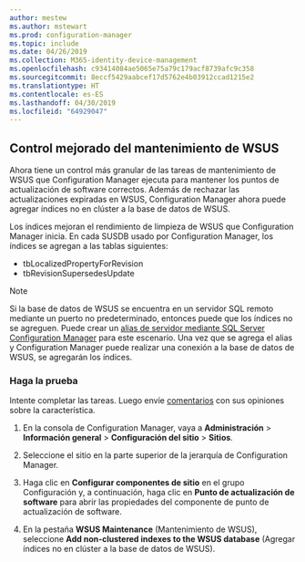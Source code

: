 ```yaml
---
author: mestew
ms.author: mstewart
ms.prod: configuration-manager
ms.topic: include
ms.date: 04/26/2019
ms.collection: M365-identity-device-management
ms.openlocfilehash: c93414084ae5065e75a79c179acf8739afc9c358
ms.sourcegitcommit: 8eccf5429aabcef17d5762e4b03912ccad1215e2
ms.translationtype: HT
ms.contentlocale: es-ES
ms.lasthandoff: 04/30/2019
ms.locfileid: "64929047"
---
```

## <a name="improved-control-over-wsus-maintenance"></a>Control mejorado del mantenimiento de WSUS
<!--41101009-->

Ahora tiene un control más granular de las tareas de mantenimiento de WSUS que Configuration Manager ejecuta para mantener los puntos de actualización de software correctos. Además de rechazar las actualizaciones expiradas en WSUS, Configuration Manager ahora puede agregar índices no en clúster a la base de datos de WSUS. 

Los índices mejoran el rendimiento de limpieza de WSUS que Configuration Manager inicia. En cada SUSDB usado por Configuration Manager, los índices se agregan a las tablas siguientes:

- tbLocalizedPropertyForRevision
- tbRevisionSupersedesUpdate

> [!NOTE]  
>  Si la base de datos de WSUS se encuentra en un servidor SQL remoto mediante un puerto no predeterminado, entonces puede que los índices no se agreguen. Puede crear un [alias de servidor mediante SQL Server Configuration Manager](https://docs.microsoft.com/sql/database-engine/configure-windows/create-or-delete-a-server-alias-for-use-by-a-client?view=sql-server-2017) para este escenario. Una vez que se agrega el alias y Configuration Manager puede realizar una conexión a la base de datos de WSUS, se agregarán los índices. 

### <a name="try-it-out"></a>Haga la prueba

Intente completar las tareas. Luego envíe [comentarios](/sccm/core/understand/find-help#product-feedback) con sus opiniones sobre la característica.

1. En la consola de Configuration Manager, vaya a **Administración** > **Información general** > **Configuración del sitio** > **Sitios**.

2. Seleccione el sitio en la parte superior de la jerarquía de Configuration Manager.

3. Haga clic en **Configurar componentes de sitio** en el grupo Configuración y, a continuación, haga clic en **Punto de actualización de software** para abrir las propiedades del componente de punto de actualización de software.

4. En la pestaña **WSUS Maintenance** (Mantenimiento de WSUS), seleccione **Add non-clustered indexes to the WSUS database** (Agregar índices no en clúster a la base de datos de WSUS).
